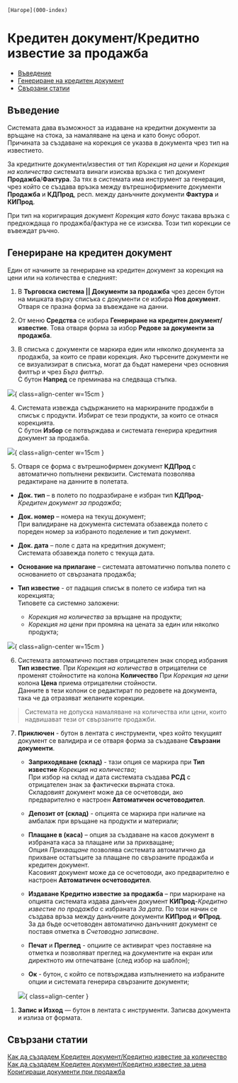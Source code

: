 ```{only} html
[Нагоре](000-index)
```

# **Кредитен документ/Кредитно известие за продажба**

- [Въведение](#въведение)  
- [Генериране на кредитен документ](#генериране-на-кредитен-документ)  
- [Свързани статии](#свързани-статии)

## **Въведение**

Системата дава възможност за издаване на кредитни документи за връщане на стока, за намаляване на цена и като бонус оборот. Причината за създаване на корекция се указва в документа чрез тип на известието.  

За кредитните документи/известия от тип *Корекция на цени* и *Корекция на количества* системата винаги изисква връзка с тип документ **Продажба**/**Фактура**. За тях в системата има инструмент за генерация, чрез който се създава връзка между вътрешнофирмените документи **Продажба** и **КДПрод**, респ. между данъчните документи **Фактура** и **КИПрод**.  

При тип на коригиращия документ *Корекция като бонус* такава връзка с предхождаща го продажба/фактура не се изисква. Този тип корекции се въвеждат ръчно.  

## **Генериране на кредитен документ**

Един от начините за генериране на кредитен документ за корекция на цени или на количества е следният:

1) В **Търговска система || Документи за продажба** чрез десен бутон на мишката върху списъка с документи се избира **Нов документ**. Отваря се празна форма за въвеждане на данни.  

2) От меню **Средства** се избира **Генериране на кредитен документ/известие**. Това отваря форма за избор **Редове за документи за продажба**.  

3) В списъка с документи се маркира един или няколко документа за продажба, за които се прави корекция. Ако търсените документи не се визуализират в списъка, могат да бъдат намерени чрез основния филтър и чрез *Бърз филтър*.     
С бутон **Напред** се преминава на следваща стъпка.  

![](907-credit-note1.png){ class=align-center w=15cm }

4) Системата извежда съдържанието на маркираните продажби в списък с продукти. Избират се тези продукти, за които се отнася корекцията.  
С бутон **Избор** се потвърждава и системата генерира кредитния документ за продажба.

![](907-credit-note2.png){ class=align-center w=15cm }

5) Отваря се форма с вътрешнофирмен документ **КДПрод** с автоматично попълнени реквизити. Системата позволява редактиране на данните в полетата.   

- **Док. тип** – в полето по подразбиране е избран тип **КДПрод**-*Кредитен документ за продажба*;  

- **Док. номер** – номера на текущ документ;  
При валидиране на документа системата обзавежда полето с пореден номер за избраното поделение и тип документ.  

- **Док. дата** – поле с дата на кредитния документ;  
Системата обзавежда полето с текуща дата.  

- **Основание на прилагане** – системата автоматично попълва полето с основанието от свързаната продажба;  

- **Тип известие** - от падащия списък в полето се избира тип на корекцията;  
Типовете са системно заложени:  
    - *Корекция на количества* за връщане на продукти;  
    - *Корекция на цени* при промяна на цената за един или няколко продукта;    

![](907-credit-note3.png){ class=align-center w=15cm }

6) Системата автоматично поставя отрицателен знак според избрания **Тип известие**. При *Корекция на количества* в отрицателни се променят стойностите на колона **Количество** При *Корекция на цени* колона **Цена** приема отрицателни стойности.  
Данните в тези колони се редактират по редовете на документа, така че да отразяват желаните корекции.  

> Системата не допуска намаляване на количества или цени, които надвишават тези от свързаните продажби.  

7) **Приключен** - бутон в лентата с инструменти, чрез който текущият документ се валидира и се отваря форма за създаване **Свързани документи**.    

    - **Заприходяване (склад)** - тази опция се маркира при **Тип известие** *Корекция на количества*;  
    При избор на склад и дата системата създава **РСД** с отрицателен знак за фактически върната стока.  
    Складовият документ може да се осчетоводи, ако предварително е настроен **Автоматичен осчетоводител**.  

    - **Депозит от (склад)** - опцията се маркира при наличие на амбалаж при връщане на продукти и материали;  

    - **Плащане в (каса)** – опция за създаване на касов документ  в избраната каса за плащане или за прихващане;  
    Опция *Прихващане* позволява системата автоматично да прихване остатъците за плащане по свързаните продажба и кредитен документ.  
    Касовият документ може да се осчетоводи, ако предварително е настроен **Автоматичен осчетоводител**.  

    - **Издаване Кредитно известие за продажба** – при маркиране на опцията системата издава данъчен документ **КИПрод**-*Кредитно известие по продажба* с избраната *За дата*. По този начин се създава връза между данъчните документи **КИПрод** и **ФПрод**.     
    За да бъде осчетоводен автоматично данъчният документ се поставя отметка в *Счетоводно записване*.   

    - **Печат** и **Преглед** - опциите се активират чрез поставяне на отметка и позволяват преглед на документите на екран или директното им отпечатване (след избор на шаблон);  

    -  **Ок** - бутон, с който се потвърждава изпълнението на избраните опции и системата генерира свързаните документи;    

    ![](907-credit-note4.png){ class=align-center }

1. **Запис и Изход** — бутон в лентата с инструменти. Записва документа и излиза от формата.  
 
## **Свързани статии**

[Как да създадем Кредитен документ/Кредитно известие за количество](https://www.unicontsoft.com/cms/node/48)  
[Как да създадем Кредитен документ/Кредитно известие за цена](https://www.unicontsoft.com/cms/node/28)  
[Коригиращи документи при продажба](../../../005-how-to/002-correction-doc.md)